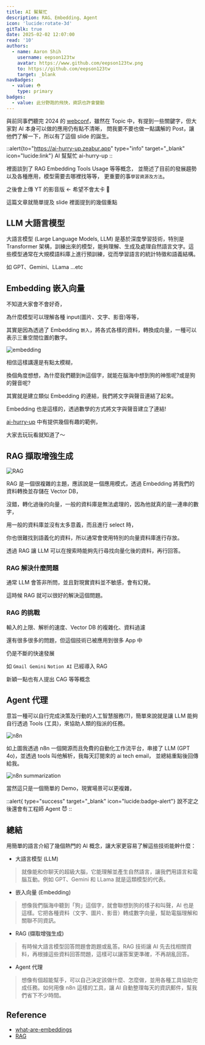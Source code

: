 ```yaml
---
title: AI 幫幫忙
description: RAG、Embedding、Agent
icon: 'lucide:rotate-3d'
gitTalk: true
date: 2025-02-02 12:07:00
read: '10'
authors:
  - name: Aaron Shih
    username: eepson123tw
    avatar: https://www.github.com/eepson123tw.png
    to: https://github.com/eepson123tw
    target: _blank
navBadges:
  - value: ⛑️
    type: primary
badges:
  - value: 此分野跑的飛快，資訊也許會變動
---
```


與前同事們聽完 2024 的 [webconf](https://webconf.tw/)，雖然在 Topic 中，有提到一些關鍵字，但大家對 AI 本身可以做的應用仍有點不清晰，
問我要不要也做一點講解的 Post，讓他們了解一下，所以有了這個 slide 的誕生。

::alert{to="https://ai-hurry-up.zeabur.app" type="info" target="_blank" icon="lucide:link"}
  AI 幫幫忙 ai-hurry-up
::

裡面談到了 RAG Embedding Tools Usage 等等概念，
並簡述了目前的發展趨勢以及各種應用，模型需要去哪裡找等等，
更重要的事`學習資源及方法`。

之後會上傳 YT 的影音版 <- 希望不會太卡 🫠

這篇文章就簡單提及 slide 裡面提到的幾個重點

## LLM 大語言模型

大語言模型 (Large Language Models, LLM) 是基於深度學習技術，特別是 Transformer 架構，訓練出來的模型，能夠理解、生成及處理自然語言文字。這些模型通常在大規模語料庫上進行預訓練，從而學習語言的統計特徵和語義結構。

如 GPT、Gemini、LLama ...etc

## Embedding 嵌入向量

不知道大家會不會好奇，

為什麼模型可以理解各種 input(圖片、文字、影音)等等，

其實是因為透過了 Embedding `嵌入`，將各式各樣的資料，轉換成向量，一種可以表示三重空間位置的數字。

![embedding](/images/ai/embedding.png)

相信這樣講還是有點太模糊，

換個角度想想，為什麼我們聽到`狗`這個字，就能在腦海中想到狗的神態呢?或是狗的聲音呢?

其實就是建立類似 Embedding 的連結，我們將文字與聲音連結了起來。

Embedding 也是這樣的，透過數學的方式將文字與聲音建立了連結!

[ai-hurry-up](https://ai-hurry-up.zeabur.app/8) 中有提供幾個有趣的範例，

大家去玩玩看就知道了～

## RAG 擷取增強生成

![RAG](/images/ai/rag.png)

RAG 是一個很複雜的主題，應該說是一個應用模式，透過 Embedding 將我們的資料轉換並存儲在 Vector DB，

沒錯，轉化過後的向量，一般的資料庫是無法處理的，因為他就真的是一連串的數字，

用一般的資料庫並沒有太多意義，而且進行 select 時，

你也很難找到語義化的資料，所以通常會使用特別的向量資料庫進行存放。

透過 RAG 讓 LLM 可以在搜索時能夠先行尋找向量化後的資料，再行回答。

### RAG 解決什麼問題

通常 LLM 會答非所問，並且對現實資料並不敏感，會有幻覺。

這時候 RAG 就可以很好的解決這個問題。

### RAG 的挑戰

輸入的上限、解析的速度、Vector DB 的複雜化、資料過濾

還有很多很多的問題，但這個技術已被應用到很多 App 中

仍是不斷的快速發展

如 `Gmail Gemini` `Notion AI` 已經導入 RAG

新穎一點也有人提出 CAG 等等概念

## Agent 代理

意旨一種可以自行完成決策及行動的人工智慧服務(?)，簡單來說就是讓 LLM 能夠自行透過 Tools (工具)，來協助人類的指派的任務。

![n8n](/images/ai/n8n.png)

如上圖我透過 n8n 一個開源而且免費的自動化工作流平台，串接了 LLM (GPT 4o)，並透過 tools 叫他解析，我每天訂閱來的 ai tech email，
並總結重點後回傳給我。

![n8n summarization](/images/ai/n8n_summarization.png)

當然這只是一個簡單的 Demo，現實場景可以更複雜，

::alert{ type="success" target="_blank" icon="lucide:badge-alert"}
  說不定之後還會有工程師 Agent 😈
::

## 總結

用簡單的語言介紹了幾個熱門的 AI 概念，讓大家更容易了解這些技術能幹什麼：

- 大語言模型 (LLM)

> 就像能和你聊天的超級大腦，它能理解並產生自然語言，讓我們用語言和電腦互動。例如 GPT、Gemini 和 LLama 就是這類模型的代表。

- 嵌入向量 (Embedding)

> 想像我們腦海中聽到「狗」這個字，就會聯想到狗的樣子和叫聲，AI 也是這樣。它把各種資料（文字、圖片、影音）轉成數字向量，幫助電腦理解和關聯不同資訊。

- RAG (擷取增強生成)

>有時候大語言模型回答問題會跑題或亂答。RAG 技術讓 AI 先去找相關資料，再根據這些資料回答問題，這樣可以讓答案更準確，不再胡亂回答。

- Agent 代理

> 想像有個超能幫手，可以自己決定該做什麼、怎麼做，並用各種工具協助完成任務。如何用像 n8n 這樣的工具，讓 AI 自動整理每天的資訊郵件，幫我們省下不少時間。

## Reference

- [what-are-embeddings](https://qdrant.tech/articles/what-are-embeddings/)
- [RAG](https://aws.amazon.com/tw/what-is/retrieval-augmented-generation/)
